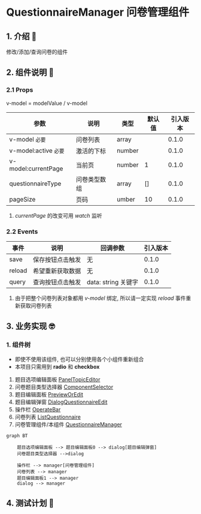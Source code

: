 # QuestionnaireManager 问卷管理组件

## 1. 介绍 🤔

修改/添加/查询问卷的组件

## 2. 组件说明 🥳

### 2.1 Props

v-model = modelValue / v-model

| 参数              | 说明         | 类型   | 默认值    | 引入版本 |
| ----------------- | ------------ | ------ | --------- | -------- |
| v-model `必要` | 问卷列表     | array  |           | 0.1.0    |
|v-model:active `必要` | 激活的下标   | number |           | 0.1.0    |
| v-model:currentPage      | 当前页     | number | 1 | 0.1.0    |
| questionnaireType | 问卷类型数组 | array  | []        | 0.1.0    |
| pageSize | 页码 | umber  | 10        | 0.1.0    |

1. *currentPage* 的改变可用 *watch* 监听

### 2.2 Events

| 事件   | 说明             | 回调参数            | 引入版本 |
| ------ | ---------------- | ------------------- | -------- |
| save   | 保存按钮点击触发 | 无                  | 0.1.0    |
| reload | 希望重新获取数据 | 无                  | 0.1.0    |
| query  | 查询按钮点击触发 | data: string 关键字 | 0.1.0    |

1. 由于把整个问卷列表对象都用 *v-model* 绑定, 所以请一定实现 *reload* 事件重新获取问卷列表

## 3. 业务实现 🤓

### 1. 组件树

* 即使不使用该组件, 也可以分别使用各个小组件重新组合
* 本项目只需用到 **radio** 和 **checkbox**

1. 题目选项编辑面板 [PanelTopicEditor](./PanelTopicEditor/README.md)
2. 问卷题目类型选择器 [ComponentSelector](./ComponentSelector/README.md)
3. 题目编辑面板 [PreviewOrEdit](./PanelTopicEditor/README.md)
4. 题目编辑弹窗 [DialogQuestionnaireEdit](./DialogQuestionnaireEdit/README.md)
5. 操作栏 [OperateBar](./OperateBar/README.md)
6. 问卷列表 [ListQuestionnaire](./ListQuestionnaire/README.md)
7. 问卷管理组件/本组件 [QuestionnaireManager](./README.md)

```mermaid
graph BT

    题目选项编辑面板 --> 题目编辑面板0 --> dialog[题目编辑弹窗]
    问卷题目类型选择器 -->dialog

    操作栏 --> manager[问卷管理组件]
    问卷列表 --> manager
    题目编辑面板1 --> manager
    dialog --> manager

```

## 4. 测试计划 👻
